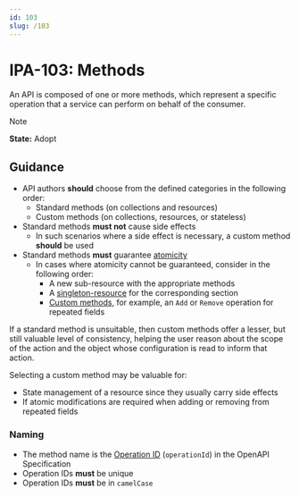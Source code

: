 ```yaml
---
id: 103
slug: /103
---
```


# IPA-103: Methods

An API is composed of one or more methods, which represent a specific operation
that a service can perform on behalf of the consumer.

> [!NOTE]  
> **State:** Adopt

## Guidance

- API authors **should** choose from the defined categories in the following
  order:
  - Standard methods (on collections and resources)
  - Custom methods (on collections, resources, or stateless)
- Standard methods **must not** cause side effects
  - In such scenarios where a side effect is necessary, a custom method
    **should** be used
- Standard methods **must** guarantee
  [atomicity](https://en.wikipedia.org/wiki/Atomicity_(database_systems))
  - In cases where atomicity cannot be guaranteed, consider in the following
    order:
    - A new sub-resource with the appropriate methods
    - A [singleton-resource](0113.md) for the corresponding section
    - [Custom methods](0109.md), for example, an `Add` or `Remove` operation for
      repeated fields

If a standard method is unsuitable, then custom methods offer a lesser, but
still valuable level of consistency, helping the user reason about the scope of
the action and the object whose configuration is read to inform that action.

Selecting a custom method may be valuable for:

- State management of a resource since they usually carry side effects
- If atomic modifications are required when adding or removing from repeated
  fields

### Naming

- The method name is the
  [Operation ID](https://swagger.io/docs/specification/v3_0/paths-and-operations/#operationid)
  (`operationId`) in the OpenAPI Specification
- Operation IDs **must** be unique
- Operation IDs **must** be in `camelCase`
